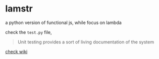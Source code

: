 lamstr
======

a python version of functional js, while focus on lambda

check the `test.py` file, 

> Unit testing provides a sort of living documentation of the system


[check wiki](http://en.wikipedia.org/wiki/Unit_testing#Documentation)